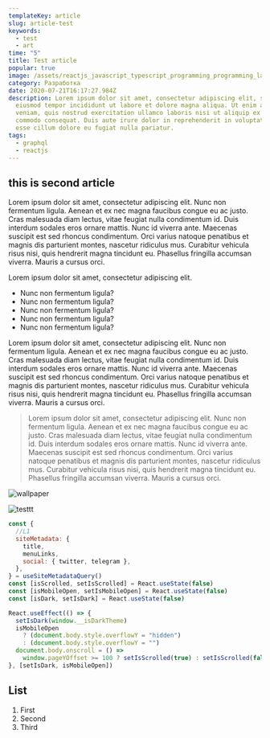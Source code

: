 ```yaml
---
templateKey: article
slug: article-test
keywords:
  - test
  - art
time: "5"
title: Test article
popular: true
image: /assets/reactjs_javascript_typescript_programming_programming_language_react_native_facebook_react-1568827.webp
category: Разработка
date: 2020-07-21T16:17:27.984Z
description: Lorem ipsum dolor sit amet, consectetur adipiscing elit, sed do
  eiusmod tempor incididunt ut labore et dolore magna aliqua. Ut enim ad minim
  veniam, quis nostrud exercitation ullamco laboris nisi ut aliquip ex ea
  commodo consequat. Duis aute irure dolor in reprehenderit in voluptate velit
  esse cillum dolore eu fugiat nulla pariatur.
tags:
  - graphql
  - reactjs
---
```

## this is second article

Lorem ipsum dolor sit amet, consectetur adipiscing elit. Nunc non fermentum ligula. Aenean et ex nec magna faucibus congue eu ac justo. Cras malesuada diam lectus, vitae feugiat nulla condimentum id. Duis interdum sodales eros ornare mattis. Nunc id viverra ante. Maecenas suscipit est sed rhoncus condimentum. Orci varius natoque penatibus et magnis dis parturient montes, nascetur ridiculus mus. Curabitur vehicula risus nisi, quis hendrerit magna tincidunt eu. Phasellus fringilla accumsan viverra. Mauris a cursus orci.

Lorem ipsum dolor sit amet, consectetur adipiscing elit.

* Nunc non fermentum ligula?
* Nunc non fermentum ligula?
* Nunc non fermentum ligula?
* Nunc non fermentum ligula?
* Nunc non fermentum ligula?

Lorem ipsum dolor sit amet, consectetur adipiscing elit. Nunc non fermentum ligula. Aenean et ex nec magna faucibus congue eu ac justo. Cras malesuada diam lectus, vitae feugiat nulla condimentum id. Duis interdum sodales eros ornare mattis. Nunc id viverra ante. Maecenas suscipit est sed rhoncus condimentum. Orci varius natoque penatibus et magnis dis parturient montes, nascetur ridiculus mus. Curabitur vehicula risus nisi, quis hendrerit magna tincidunt eu. Phasellus fringilla accumsan viverra. Mauris a cursus orci.

> Lorem ipsum dolor sit amet, consectetur adipiscing elit. Nunc non fermentum ligula. Aenean et ex nec magna faucibus congue eu ac justo. Cras malesuada diam lectus, vitae feugiat nulla condimentum id. Duis interdum sodales eros ornare mattis. Nunc id viverra ante. Maecenas suscipit est sed rhoncus condimentum. Orci varius natoque penatibus et magnis dis parturient montes, nascetur ridiculus mus. Curabitur vehicula risus nisi, quis hendrerit magna tincidunt eu. Phasellus fringilla accumsan viverra. Mauris a cursus orci.

![wallpaper](/assets/reactjs_javascript_typescript_programming_programming_language_react_native_facebook_react-1568827.webp)

![testtt](/assets/background1.png)

```js
const {
  //L1
  siteMetadata: {
    title,
    menuLinks,
    social: { twitter, telegram },
  },
} = useSiteMetadataQuery()
const [isScrolled, setIsScrolled] = React.useState(false)
const [isMobileOpen, setIsMobileOpen] = React.useState(false)
const [isDark, setIsDark] = React.useState(false)

React.useEffect(() => {
  setIsDark(window.__isDarkTheme)
  isMobileOpen
    ? (document.body.style.overflowY = "hidden")
    : (document.body.style.overflowY = "")
  document.body.onscroll = () =>
    window.pageYOffset >= 100 ? setIsScrolled(true) : setIsScrolled(false)
}, [setIsDark, isMobileOpen])
```

## List

1. First
2. Second
3. Third
